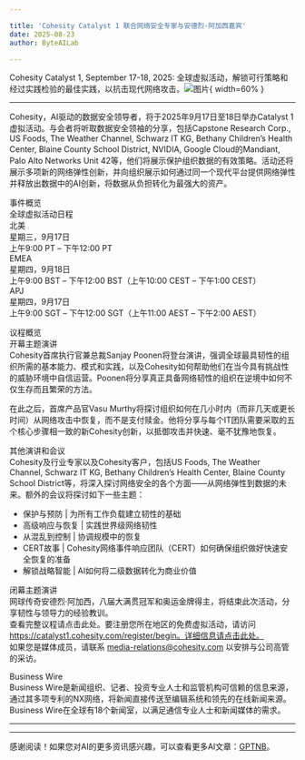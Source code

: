 ```yaml
---

title: 'Cohesity Catalyst 1 联合网络安全专家与安德烈·阿加西嘉宾'
date: 2025-08-23
author: ByteAILab

---
```


Cohesity Catalyst 1, September 17-18, 2025: 全球虚拟活动，解锁可行策略和经过实践检验的最佳实践，以抗击现代网络攻击。![图片](https://ai-techpark.com/wp-content/uploads/Cohesity-3.jpg){ width=60% }

---
  
Cohesity，AI驱动的数据安全领导者，将于2025年9月17日至18日举办Catalyst 1虚拟活动。与会者将听取数据安全领袖的分享，包括Capstone Research Corp., US Foods, The Weather Channel, Schwarz IT KG, Bethany Children’s Health Center, Blaine County School District, NVIDIA, Google Cloud的Mandiant, Palo Alto Networks Unit 42等，他们将展示保护组织数据的有效策略。活动还将展示多项新的网络弹性创新，并向组织展示如何通过同一个现代平台提供网络弹性并释放出数据中的AI创新，将数据从负担转化为最强大的资产。

事件概览  
全球虚拟活动日程   
北美  
星期三，9月17日  
上午9:00 PT – 下午12:00 PT  
EMEA  
星期四，9月18日  
上午9:00 BST – 下午12:00 BST（上午10:00 CEST – 下午1:00 CEST）  
APJ  
星期四，9月17日  
上午9:00 SGT – 下午12:00 SGT（上午11:00 AEST – 下午2:00 AEST）  

议程概览  
开幕主题演讲  
Cohesity首席执行官兼总裁Sanjay Poonen将登台演讲，强调全球最具韧性的组织所需的基本能力、模式和实践，以及Cohesity如何帮助他们在当今具有挑战性的威胁环境中自信运营。Poonen将分享真正具备网络韧性的组织在逆境中如何不仅生存而且繁荣的方法。

在此之后，首席产品官Vasu Murthy将探讨组织如何在几小时内（而非几天或更长时间）从网络攻击中恢复，而不是支付赎金。他将分享与每个IT团队需要采取的五个核心步骤相一致的新Cohesity创新，以抵御攻击并快速、毫不犹豫地恢复。

其他演讲和会议  
Cohesity及行业专家以及Cohesity客户，包括US Foods, The Weather Channel, Schwarz IT KG, Bethany Children’s Health Center, Blaine County School District等，将深入探讨网络安全的各个方面——从网络弹性到数据的未来。额外的会议将探讨如下一些主题：

- 保护与预防 | 为所有工作负载建立韧性的基础  
- 高级响应与恢复 | 实践世界级网络韧性  
- 从混乱到控制 | 协调规模中的恢复  
- CERT故事 | Cohesity网络事件响应团队（CERT）如何确保组织做好快速安全恢复的准备  
- 解锁战略智能 | AI如何将二级数据转化为商业价值  

闭幕主题演讲  
网球传奇安德烈·阿加西，八届大满贯冠军和奥运金牌得主，将结束此次活动，分享韧性与领导力的经验教训。  
查看完整议程请点击此处。要注册您所在地区的免费虚拟活动，请访问 https://catalyst1.cohesity.com/register/begin。详细信息请点击此处。  
如果您是媒体成员，请联系 media-relations@cohesity.com 以安排与公司高管的采访。

Business Wire  
Business Wire是新闻组织、记者、投资专业人士和监管机构可信赖的信息来源，通过其多项专利的NX网络，将新闻直接传送至编辑系统和领先的在线新闻来源。Business Wire在全球有18个新闻室，以满足通信专业人士和新闻媒体的需求。

---
---
感谢阅读！如果您对AI的更多资讯感兴趣，可以查看更多AI文章：[GPTNB](https://gptnb.com)。